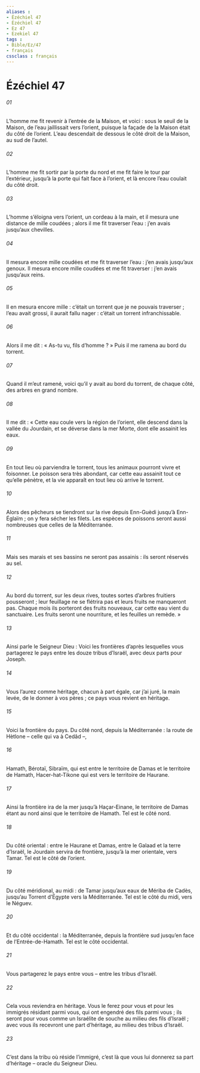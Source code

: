 ```yaml
---
aliases : 
- Ézéchiel 47
- Ézéchiel 47
- Ez 47
- Ezekiel 47
tags : 
- Bible/Ez/47
- français
cssclass : français
---
```


# Ézéchiel 47

###### 01
L’homme me fit revenir à l’entrée de la Maison, et voici : sous le seuil de la Maison, de l’eau jaillissait vers l’orient, puisque la façade de la Maison était du côté de l’orient. L’eau descendait de dessous le côté droit de la Maison, au sud de l’autel.
###### 02
L’homme me fit sortir par la porte du nord et me fit faire le tour par l’extérieur, jusqu’à la porte qui fait face à l’orient, et là encore l’eau coulait du côté droit.
###### 03
L’homme s’éloigna vers l’orient, un cordeau à la main, et il mesura une distance de mille coudées ; alors il me fit traverser l’eau : j’en avais jusqu’aux chevilles.
###### 04
Il mesura encore mille coudées et me fit traverser l’eau : j’en avais jusqu’aux genoux. Il mesura encore mille coudées et me fit traverser : j’en avais jusqu’aux reins.
###### 05
Il en mesura encore mille : c’était un torrent que je ne pouvais traverser ; l’eau avait grossi, il aurait fallu nager : c’était un torrent infranchissable.
###### 06
Alors il me dit : « As-tu vu, fils d’homme ? » Puis il me ramena au bord du torrent.
###### 07
Quand il m’eut ramené, voici qu’il y avait au bord du torrent, de chaque côté, des arbres en grand nombre.
###### 08
Il me dit : « Cette eau coule vers la région de l’orient, elle descend dans la vallée du Jourdain, et se déverse dans la mer Morte, dont elle assainit les eaux.
###### 09
En tout lieu où parviendra le torrent, tous les animaux pourront vivre et foisonner. Le poisson sera très abondant, car cette eau assainit tout ce qu’elle pénètre, et la vie apparaît en tout lieu où arrive le torrent.
###### 10
Alors des pêcheurs se tiendront sur la rive depuis Enn-Guèdi jusqu’à Enn-Églaïm ; on y fera sécher les filets. Les espèces de poissons seront aussi nombreuses que celles de la Méditerranée.
###### 11
Mais ses marais et ses bassins ne seront pas assainis : ils seront réservés au sel.
###### 12
Au bord du torrent, sur les deux rives, toutes sortes d’arbres fruitiers pousseront ; leur feuillage ne se flétrira pas et leurs fruits ne manqueront pas. Chaque mois ils porteront des fruits nouveaux, car cette eau vient du sanctuaire. Les fruits seront une nourriture, et les feuilles un remède. »
###### 13
Ainsi parle le Seigneur Dieu : Voici les frontières d’après lesquelles vous partagerez le pays entre les douze tribus d’Israël, avec deux parts pour Joseph.
###### 14
Vous l’aurez comme héritage, chacun à part égale, car j’ai juré, la main levée, de le donner à vos pères ; ce pays vous revient en héritage.
###### 15
Voici la frontière du pays. Du côté nord, depuis la Méditerranée : la route de Hètlone – celle qui va à Cedâd –,
###### 16
Hamath, Bérotaï, Sibraïm, qui est entre le territoire de Damas et le territoire de Hamath, Hacer-hat-Tikone qui est vers le territoire de Haurane.
###### 17
Ainsi la frontière ira de la mer jusqu’à Haçar-Einane, le territoire de Damas étant au nord ainsi que le territoire de Hamath. Tel est le côté nord.
###### 18
Du côté oriental : entre le Haurane et Damas, entre le Galaad et la terre d’Israël, le Jourdain servira de frontière, jusqu’à la mer orientale, vers Tamar. Tel est le côté de l’orient.
###### 19
Du côté méridional, au midi : de Tamar jusqu’aux eaux de Mériba de Cadès, jusqu’au Torrent d’Égypte vers la Méditerranée. Tel est le côté du midi, vers le Néguev.
###### 20
Et du côté occidental : la Méditerranée, depuis la frontière sud jusqu’en face de l’Entrée-de-Hamath. Tel est le côté occidental.
###### 21
Vous partagerez le pays entre vous – entre les tribus d’Israël.
###### 22
Cela vous reviendra en héritage. Vous le ferez pour vous et pour les immigrés résidant parmi vous, qui ont engendré des fils parmi vous ; ils seront pour vous comme un Israélite de souche au milieu des fils d’Israël ; avec vous ils recevront une part d’héritage, au milieu des tribus d’Israël.
###### 23
C’est dans la tribu où réside l’immigré, c’est là que vous lui donnerez sa part d’héritage – oracle du Seigneur Dieu.

